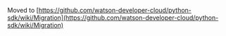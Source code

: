 Moved to [https://github.com/watson-developer-cloud/python-sdk/wiki/Migration](https://github.com/watson-developer-cloud/python-sdk/wiki/Migration)